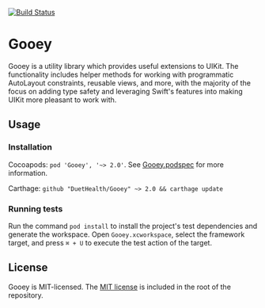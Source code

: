 [![Build Status](https://travis-ci.org/DuetHealth/Gooey.svg?branch=master)](https://travis-ci.org/DuetHealth/Gooey)

# Gooey

Gooey is a utility library which provides useful extensions to UIKit. The functionality includes helper methods for working with programmatic AutoLayout constraints, reusable views, and more, with the majority of the focus on adding type safety and leveraging Swift's features into making UIKit more pleasant to work with.

## Usage

### Installation

Cocoapods: `pod 'Gooey', '~> 2.0'`. See [Gooey.podspec](Gooey.podspec) for more information.

Carthage: `github "DuetHealth/Gooey" ~> 2.0 && carthage update`

### Running tests

Run the command `pod install` to install the project's test dependencies and generate the workspace. Open `Gooey.xcworkspace`, select the framework target, and press `⌘ + U` to execute the test action of the target.

## License

Gooey is MIT-licensed. The [MIT license](LICENSE) is included in the root of the repository.
